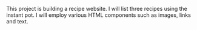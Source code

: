 This project is building a recipe website. I will list three recipes using the instant pot. I will employ various HTML components such as images, links and text.